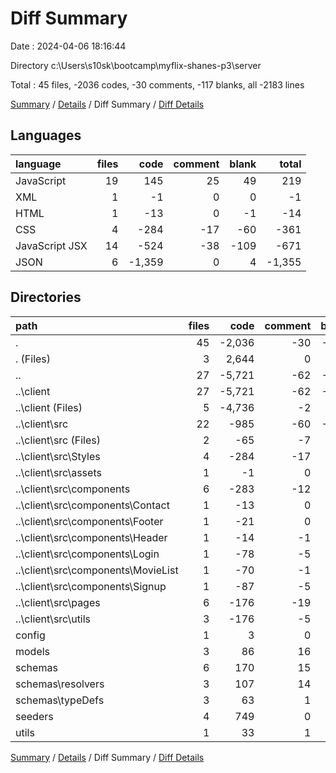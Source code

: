 # Diff Summary

Date : 2024-04-06 18:16:44

Directory c:\\Users\\s10sk\\bootcamp\\myflix-shanes-p3\\server

Total : 45 files,  -2036 codes, -30 comments, -117 blanks, all -2183 lines

[Summary](results.md) / [Details](details.md) / Diff Summary / [Diff Details](diff-details.md)

## Languages
| language | files | code | comment | blank | total |
| :--- | ---: | ---: | ---: | ---: | ---: |
| JavaScript | 19 | 145 | 25 | 49 | 219 |
| XML | 1 | -1 | 0 | 0 | -1 |
| HTML | 1 | -13 | 0 | -1 | -14 |
| CSS | 4 | -284 | -17 | -60 | -361 |
| JavaScript JSX | 14 | -524 | -38 | -109 | -671 |
| JSON | 6 | -1,359 | 0 | 4 | -1,355 |

## Directories
| path | files | code | comment | blank | total |
| :--- | ---: | ---: | ---: | ---: | ---: |
| . | 45 | -2,036 | -30 | -117 | -2,183 |
| . (Files) | 3 | 2,644 | 0 | 14 | 2,658 |
| .. | 27 | -5,721 | -62 | -203 | -5,986 |
| ..\\client | 27 | -5,721 | -62 | -203 | -5,986 |
| ..\\client (Files) | 5 | -4,736 | -2 | -8 | -4,746 |
| ..\\client\\src | 22 | -985 | -60 | -195 | -1,240 |
| ..\\client\\src (Files) | 2 | -65 | -7 | -13 | -85 |
| ..\\client\\src\\Styles | 4 | -284 | -17 | -60 | -361 |
| ..\\client\\src\\assets | 1 | -1 | 0 | 0 | -1 |
| ..\\client\\src\\components | 6 | -283 | -12 | -55 | -350 |
| ..\\client\\src\\components\\Contact | 1 | -13 | 0 | -3 | -16 |
| ..\\client\\src\\components\\Footer | 1 | -21 | 0 | -6 | -27 |
| ..\\client\\src\\components\\Header | 1 | -14 | -1 | -3 | -18 |
| ..\\client\\src\\components\\Login | 1 | -78 | -5 | -18 | -101 |
| ..\\client\\src\\components\\MovieList | 1 | -70 | -1 | -10 | -81 |
| ..\\client\\src\\components\\Signup | 1 | -87 | -5 | -15 | -107 |
| ..\\client\\src\\pages | 6 | -176 | -19 | -41 | -236 |
| ..\\client\\src\\utils | 3 | -176 | -5 | -26 | -207 |
| config | 1 | 3 | 0 | 3 | 6 |
| models | 3 | 86 | 16 | 18 | 120 |
| schemas | 6 | 170 | 15 | 31 | 216 |
| schemas\\resolvers | 3 | 107 | 14 | 15 | 136 |
| schemas\\typeDefs | 3 | 63 | 1 | 16 | 80 |
| seeders | 4 | 749 | 0 | 12 | 761 |
| utils | 1 | 33 | 1 | 8 | 42 |

[Summary](results.md) / [Details](details.md) / Diff Summary / [Diff Details](diff-details.md)